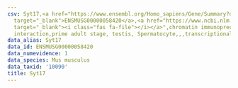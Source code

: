 ```yaml
---
csv: Syt17,<a href="https://www.ensembl.org/Homo_sapiens/Gene/Summary?db=core;g=ENSMUSG00000058420"
  target="_blank">ENSMUSG00000058420</a>,<a href="https://www.ncbi.nlm.nih.gov/pubmed/25450459"
  target="_blank"><i class="fas fa-file"></i></a>",chromatin immunoprecipitation assay,direct
  interaction,prime adult stage, testis, Spermatocyte,,,transcriptional regulation,
data_alias: Syt17
data_id: ENSMUSG00000058420
data_numevidence: 1
data_species: Mus musculus
data_taxid: '10090'
title: Syt17
---
```

